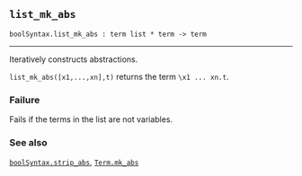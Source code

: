 ## `list_mk_abs`

``` hol4
boolSyntax.list_mk_abs : term list * term -> term
```

------------------------------------------------------------------------

Iteratively constructs abstractions.

`list_mk_abs([x1,...,xn],t)` returns the term `\x1 ... xn.t`.

### Failure

Fails if the terms in the list are not variables.

### See also

[`boolSyntax.strip_abs`](#boolSyntax.strip_abs),
[`Term.mk_abs`](#Term.mk_abs)
